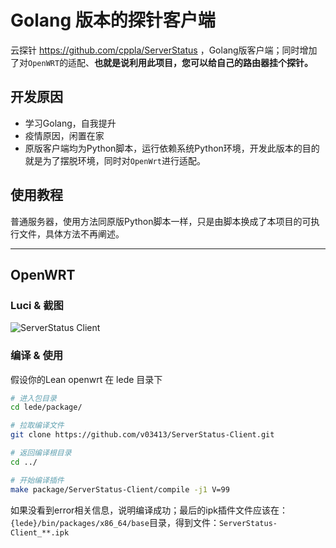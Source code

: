 # Golang 版本的探针客户端

云探针 https://github.com/cppla/ServerStatus ，Golang版客户端；同时增加了对`OpenWRT`的适配、**也就是说利用此项目，您可以给自己的路由器挂个探针。**  

## 开发原因  

- 学习Golang，自我提升
- 疫情原因，闲置在家
- 原版客户端均为Python脚本，运行依赖系统Python环境，开发此版本的目的就是为了摆脱环境，同时对`OpenWrt`进行适配。

## 使用教程

普通服务器，使用方法同原版Python脚本一样，只是由脚本换成了本项目的可执行文件，具体方法不再阐述。  

---  

## OpenWRT  

### Luci & 截图
![ServerStatus Client](https://raw.githubusercontent.com/v03413/ServerStatus-Client/main/openwrt/images/luci.png)

### 编译 & 使用

假设你的Lean openwrt 在 lede 目录下

```bash
# 进入包目录
cd lede/package/  

# 拉取编译文件
git clone https://github.com/v03413/ServerStatus-Client.git

# 返回编译根目录
cd ../

# 开始编译插件
make package/ServerStatus-Client/compile -j1 V=99
```

如果没看到error相关信息，说明编译成功；最后的ipk插件文件应该在：`{lede}/bin/packages/x86_64/base`目录，得到文件：`ServerStatus-Client_**.ipk`
